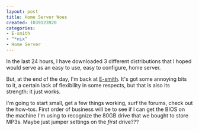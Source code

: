 ```yaml
--- 
layout: post
title: Home Server Woes
created: 1039123920
categories: 
- E-smith
- "*nix"
- Home Server
---
```

In the last 24 hours, I have downloaded 3 different distributions that I hoped would serve as an easy to use, easy to configure, home server.

But, at the end of the day, I'm back at <a href="http://www.e-smith.org">E-smith</a>. It's got some annoying bits to it, a certain lack of flexibility in some respects, but that is also its strength: it just works.

I'm going to start small, get a few things working, surf the forums, check out the how-tos. First order of business will be to see if I can get the BIOS on the machine I'm using to recognize the 80GB drive that we bought to store MP3s. Maybe just jumper settings on the *first* drive???
